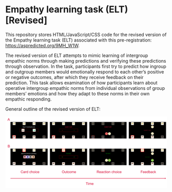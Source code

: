 # Empathy learning task (ELT) [Revised]

This repository stores HTML/JavaScript/CSS code for the revised version of the Empathy learning task (ELT) associated with this pre-registration: https://aspredicted.org/9MH_W1W.

The revised version of ELT attempts to mimic learning of intergroup empathic norms through making predictions and verifying these predictions through observation. In the task, participants first try to predict how ingroup and outgroup members would emotionally respond to each other’s positive or negative outcomes, after which they receive feedback on their prediction. This task allows examination of how participants learn about operative intergroup empathic norms from individual observations of group members’ emotions and how they adapt to these norms in their own empathic responding. 

General outline of the revised version of ELT:

![ELT](ELT_Outline.png)
